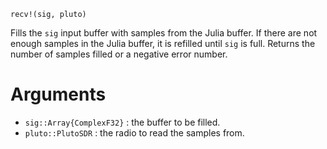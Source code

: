 ```
recv!(sig, pluto)
```

Fills the `sig` input buffer with samples from the Julia buffer. If there are not enough samples in the Julia buffer, it is refilled until `sig` is full. Returns the number of samples filled or a negative error number.

# Arguments

  * `sig::Array{ComplexF32}` : the buffer to be filled.
  * `pluto::PlutoSDR` : the radio to read the samples from.
